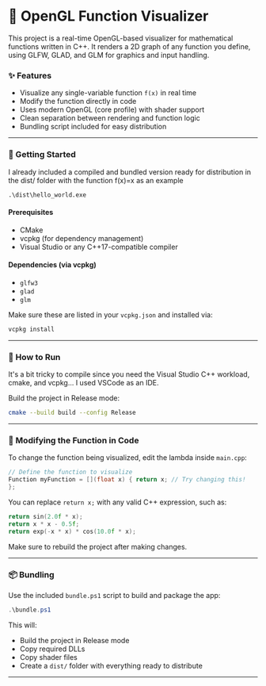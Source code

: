 # 🧭 OpenGL Function Visualizer

This project is a real-time OpenGL-based visualizer for mathematical functions written in C++. It renders a 2D graph of any function you define, using GLFW, GLAD, and GLM for graphics and input handling.

### ✨ Features

- Visualize any single-variable function `f(x)` in real time
- Modify the function directly in code 
- Uses modern OpenGL (core profile) with shader support
- Clean separation between rendering and function logic
- Bundling script included for easy distribution

---

### 🚀 Getting Started



I already included a compiled and bundled version ready for distribution in the dist/ folder with the function f(x)=x as an example 
```PS1
.\dist\hello_world.exe
```

#### Prerequisites

- CMake
- vcpkg (for dependency management)
- Visual Studio or any C++17-compatible compiler



#### Dependencies (via vcpkg)

- `glfw3`
- `glad`
- `glm`

Make sure these are listed in your `vcpkg.json` and installed via:
```bash
vcpkg install
```

---

### 🧪 How to Run

It's a bit tricky to compile since you need the Visual Studio C++ workload, cmake, and vcpkg...
I used VSCode as an IDE.

Build the project in Release mode:
```bash
cmake --build build --config Release
```

---

### 🧠 Modifying the Function in Code

To change the function being visualized, edit the lambda inside `main.cpp`:
```cpp
// Define the function to visualize
Function myFunction = [](float x) { return x; // Try changing this! 
};
```

You can replace `return x;` with any valid C++ expression, such as:
```cpp
return sin(2.0f * x);
return x * x - 0.5f;
return exp(-x * x) * cos(10.0f * x);
```

Make sure to rebuild the project after making changes.

---

### 📦 Bundling

Use the included `bundle.ps1` script to build and package the app:
```powershell
.\bundle.ps1
```

This will:
- Build the project in Release mode
- Copy required DLLs
- Copy shader files
- Create a `dist/` folder with everything ready to distribute

---